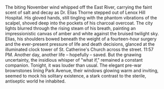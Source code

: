 The biting November wind whipped off the East River, carrying the faint scent of salt and decay as Dr. Elias Thorne stepped out of Lenox Hill Hospital.  His gloved hands, still tingling with the phantom vibrations of the scalpel, shoved deep into the pockets of his charcoal overcoat.  The city lights blurred through the rising steam of his breath, painting an impressionistic canvas of amber and white against the bruised twilight sky. Elias, his shoulders bowed beneath the weight of a fourteen-hour surgery and the ever-present pressure of life and death decisions, glanced at the illuminated clock tower of St. Catherine's Church across the street.  11:57 PM. Another day, another life – hopefully – saved.  But the gnawing uncertainty, the insidious whisper of "what if," remained a constant companion. Tonight, it was louder than usual.  The elegant pre-war brownstones lining Park Avenue, their windows glowing warm and inviting, seemed to mock his solitary existence, a stark contrast to the sterile, antiseptic world he inhabited.
